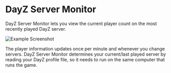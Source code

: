 # DayZ Server Monitor

DayZ Server Monitor lets you view the current player count on the most recently
played DayZ server.

![Example Screenshot](https://i.imgur.com/R6ORywI.png)

The player information updates once per minute and whenever you change servers.
DayZ Server Monitor determines your current/last played server by reading your
DayZ profile file, so it needs to run on the same computer that runs the game.
